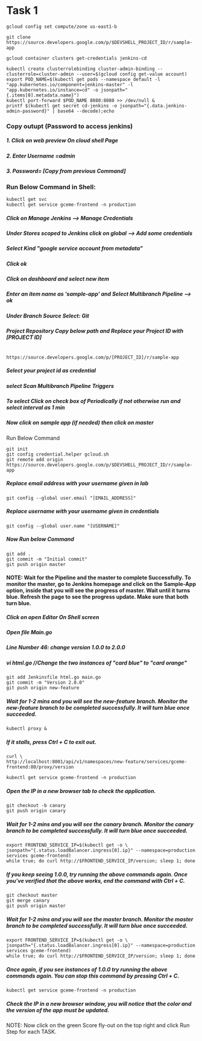 # Task 1
```
gcloud config set compute/zone us-east1-b
```
```
git clone https://source.developers.google.com/p/$DEVSHELL_PROJECT_ID/r/sample-app
```
```
gcloud container clusters get-credentials jenkins-cd
```
```
kubectl create clusterrolebinding cluster-admin-binding --clusterrole=cluster-admin --user=$(gcloud config get-value account)
export POD_NAME=$(kubectl get pods --namespace default -l "app.kubernetes.io/component=jenkins-master" -l "app.kubernetes.io/instance=cd" -o jsonpath="{.items[0].metadata.name}")
kubectl port-forward $POD_NAME 8080:8080 >> /dev/null &
printf $(kubectl get secret cd-jenkins -o jsonpath="{.data.jenkins-admin-password}" | base64 --decode);echo
```

### Copy outupt (Password to access jenkins)

##### 1. Click on web preview On cloud shell Page
##### 2. Enter Username =admin
##### 3. Password= [Copy from previous Command] 



### Run Below Command in Shell: 

```
kubectl get svc
kubectl get service gceme-frontend -n production
```

##### Click on Manage Jenkins  -->  Manage Credentials

##### Under Stores scoped to Jenkins click on global --> Add some credentials

##### Select Kind  "google service account from metadata"
##### Click ok

##### Click on dashboard and select new item

##### Enter an item name as 'sample-app' and Select Multibranch Pipeline --> ok

##### Under Branch Source Select: Git


##### Project Repository Copy below path and Replace your Project ID with [PROJECT ID]
```

https://source.developers.google.com/p/[PROJECT_ID]/r/sample-app
```


##### Select your project id as credential

##### select Scan Multibranch Pipeline Triggers

##### To select Click on check box of  Periodically if not otherwise run  and select interval as 1 min

##### Now click on sample app (if needed) then click on master 

Run Below Command 

```
git init
git config credential.helper gcloud.sh
git remote add origin https://source.developers.google.com/p/$DEVSHELL_PROJECT_ID/r/sample-app
```



##### Replace email address with your username given in lab 
```
git config --global user.email "[EMAIL_ADDRESS]"
```
##### Replace username  with your username given in credentials
```
git config --global user.name "[USERNAME]"
```
##### Now Run below Command
```
git add .
git commit -m "Initial commit"
git push origin master
```

#### NOTE: Wait for the Pipeline and the master to complete Successfully. To monitor the master, go to Jenkins homepage and click on the Sample-App option, inside that you will see the progress of master. Wait until it turns blue. Refresh the page to see the progress update. Make sure that both turn blue.

##### Click on open Editor On Shell screen 

##### Open file Main.go 

##### Line Number 46: change version 1.0.0 to 2.0.0

##### vi html.go //Change the two instances of "card blue" to "card orange"

```
git add Jenkinsfile html.go main.go
git commit -m "Version 2.0.0"
git push origin new-feature
```

##### Wait for 1-2 mins and you will see the new-feature branch. Monitor the new-feature branch to be completed successfully. It will turn blue once succeeded.

```
kubectl proxy &
```
##### If it stalls, press Ctrl + C to exit out.
```
curl \
http://localhost:8001/api/v1/namespaces/new-feature/services/gceme-frontend:80/proxy/version
```
```
kubectl get service gceme-frontend -n production
```
##### Open the IP in a new browser tab to check the application.
```
git checkout -b canary
git push origin canary
 ```
##### Wait for 1-2 mins and you will see the canary branch. Monitor the canary branch to be completed successfully. It will turn blue once succeeded.
```
export FRONTEND_SERVICE_IP=$(kubectl get -o \
jsonpath="{.status.loadBalancer.ingress[0].ip}" --namespace=production services gceme-frontend)
while true; do curl http://$FRONTEND_SERVICE_IP/version; sleep 1; done
```
##### If you keep seeing 1.0.0, try running the above commands again. Once you've verified that the above works, end the command with Ctrl + C.

```
git checkout master
git merge canary
git push origin master
```
##### Wait for 1-2 mins and you will see the master branch. Monitor the master branch to be completed successfully. It will turn blue once succeeded.
```
export FRONTEND_SERVICE_IP=$(kubectl get -o \
jsonpath="{.status.loadBalancer.ingress[0].ip}" --namespace=production services gceme-frontend)
while true; do curl http://$FRONTEND_SERVICE_IP/version; sleep 1; done
```
##### Once again, if you see instances of 1.0.0 try running the above commands again. You can stop this command by pressing Ctrl + C.

```
kubectl get service gceme-frontend -n production
```
##### Check the IP in a new browser window, you will notice that the color and the version of the app must be updated.


NOTE: Now click on the green Score fly-out on the top right and click Run Step for each TASK.
